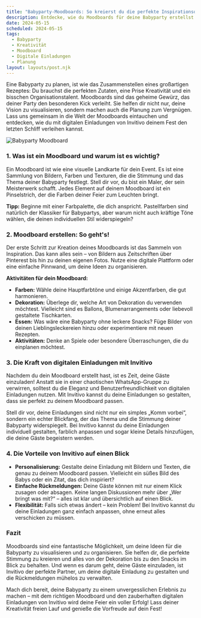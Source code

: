 ```yaml
---
title: "Babyparty-Moodboards: So kreierst du die perfekte Inspirationsquelle für dein Fest"
description: Entdecke, wie du Moodboards für deine Babyparty erstellst und finde heraus, warum digitale Einladungen von Invitivo der perfekte Begleiter für dein Event sind.
date: 2024-05-15
scheduled: 2024-05-15
tags:
  - Babyparty
  - Kreativität
  - Moodboard
  - Digitale Einladungen
  - Planung
layout: layouts/post.njk
---
```


Eine Babyparty zu planen, ist wie das Zusammenstellen eines großartigen Rezeptes: Du brauchst die perfekten Zutaten, eine Prise Kreativität und ein bisschen Organisationstalent. Moodboards sind das geheime Gewürz, das deiner Party den besonderen Kick verleiht. Sie helfen dir nicht nur, deine Vision zu visualisieren, sondern machen auch die Planung zum Vergnügen. Lass uns gemeinsam in die Welt der Moodboards eintauchen und entdecken, wie du mit digitalen Einladungen von Invitivo deinem Fest den letzten Schliff verleihen kannst.

![Babyparty Moodboard](/img/babyparty-moodboard.webp)

### 1. **Was ist ein Moodboard und warum ist es wichtig?**

Ein Moodboard ist wie eine visuelle Landkarte für dein Event. Es ist eine Sammlung von Bildern, Farben und Texturen, die die Stimmung und das Thema deiner Babyparty festlegt. Stell dir vor, du bist ein Maler, der sein Meisterwerk schafft. Jedes Element auf deinem Moodboard ist ein Pinselstrich, der die Farben deiner Feier zum Leuchten bringt. 

**Tipp:** Beginne mit einer Farbpalette, die dich anspricht. Pastellfarben sind natürlich der Klassiker für Babypartys, aber warum nicht auch kräftige Töne wählen, die deinen individuellen Stil widerspiegeln?

### 2. **Moodboard erstellen: So geht's!**

Der erste Schritt zur Kreation deines Moodboards ist das Sammeln von Inspiration. Das kann alles sein – von Bildern aus Zeitschriften über Pinterest bis hin zu deinen eigenen Fotos. Nutze eine digitale Plattform oder eine einfache Pinnwand, um deine Ideen zu organisieren. 

**Aktivitäten für dein Moodboard:** 
- **Farben:** Wähle deine Hauptfarbtöne und einige Akzentfarben, die gut harmonieren.
- **Dekoration:** Überlege dir, welche Art von Dekoration du verwenden möchtest. Vielleicht sind es Ballons, Blumenarrangements oder liebevoll gestaltete Tischkarten.
- **Essen:** Was wäre eine Babyparty ohne leckere Snacks? Füge Bilder von deinen Lieblingsleckereien hinzu oder experimentiere mit neuen Rezepten.
- **Aktivitäten:** Denke an Spiele oder besondere Überraschungen, die du einplanen möchtest.

### 3. **Die Kraft von digitalen Einladungen mit Invitivo**

Nachdem du dein Moodboard erstellt hast, ist es Zeit, deine Gäste einzuladen! Anstatt sie in einer chaotischen WhatsApp-Gruppe zu verwirren, solltest du die Eleganz und Benutzerfreundlichkeit von digitalen Einladungen nutzen. Mit Invitivo kannst du deine Einladungen so gestalten, dass sie perfekt zu deinem Moodboard passen. 

Stell dir vor, deine Einladungen sind nicht nur ein simples „Komm vorbei“, sondern ein echter Blickfang, der das Thema und die Stimmung deiner Babyparty widerspiegelt. Bei Invitivo kannst du deine Einladungen individuell gestalten, farblich anpassen und sogar kleine Details hinzufügen, die deine Gäste begeistern werden. 

### 4. **Die Vorteile von Invitivo auf einen Blick**

- **Personalisierung:** Gestalte deine Einladung mit Bildern und Texten, die genau zu deinem Moodboard passen. Vielleicht ein süßes Bild des Babys oder ein Zitat, das dich inspiriert?
- **Einfache Rückmeldungen:** Deine Gäste können mit nur einem Klick zusagen oder absagen. Keine langen Diskussionen mehr über „Wer bringt was mit?“ – alles ist klar und übersichtlich auf einen Blick.
- **Flexibilität:** Falls sich etwas ändert – kein Problem! Bei Invitivo kannst du deine Einladungen ganz einfach anpassen, ohne erneut alles verschicken zu müssen. 

### **Fazit**

Moodboards sind eine fantastische Möglichkeit, um deine Ideen für die Babyparty zu visualisieren und zu organisieren. Sie helfen dir, die perfekte Stimmung zu kreieren und alles von der Dekoration bis zu den Snacks im Blick zu behalten. Und wenn es darum geht, deine Gäste einzuladen, ist Invitivo der perfekte Partner, um deine digitale Einladung zu gestalten und die Rückmeldungen mühelos zu verwalten.

Mach dich bereit, deine Babyparty zu einem unvergesslichen Erlebnis zu machen – mit dem richtigen Moodboard und den zauberhaften digitalen Einladungen von Invitivo wird deine Feier ein voller Erfolg! Lass deiner Kreativität freien Lauf und genieße die Vorfreude auf dein Fest!
